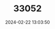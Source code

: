 ---
title: "33052"
category: "Prioria balsamifera"
draft: false
date: 2024-02-22 13:03:50
languages:
  French: ["N'tola", "Tola", "Tola blanc"]
  Portuguese: ["Tola Branca"]
  English: ["Agba"]
---